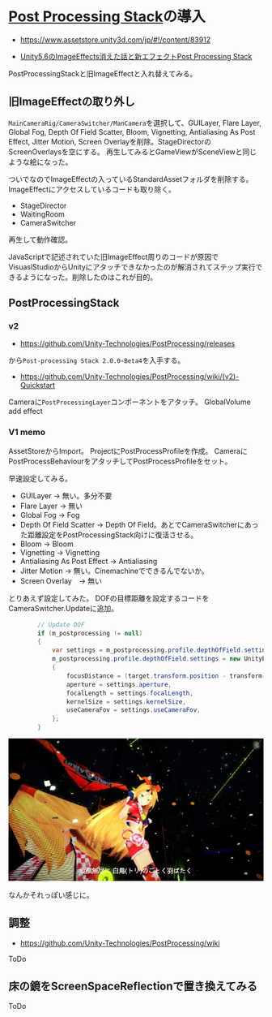 # [Post Processing Stack](https://docs.unity3d.com/Manual/PostProcessing-Stack.html)の導入

* https://www.assetstore.unity3d.com/jp/#!/content/83912

* [Unity5.6のImageEffects消えた話と新エフェクトPost Processing Stack](https://thattown.wixsite.com/thattown/single-post/2017/06/07/Unity56%25E3%2581%25AEImageEffects%25E6%25B6%2588%25E3%2581%2588%25E3%2581%259F%25E8%25A9%25B1%25E3%2581%25A8%25E6%2596%25B0%25E3%2582%25A8%25E3%2583%2595%25E3%2582%25A7%25E3%2582%25AF%25E3%2583%2588Post-Processing-Stack)

PostProcessingStackと旧ImageEffectと入れ替えてみる。

## 旧ImageEffectの取り外し

``MainCameraRig/CameraSwitcher/ManCamera``を選択して、GUILayer, Flare Layer, Global Fog, Depth Of Field Scatter, Bloom, Vignetting, Antialiasing As Post Effect, Jitter Motion, Screen Overlayを削除。StageDirectorのScreenOverlaysを空にする。
再生してみるとGameViewがSceneViewと同じような絵になった。

ついでなのでImageEffectの入っているStandardAssetフォルダを削除する。
ImageEffectにアクセスしているコードも取り除く。

* StageDirector
* WaitingRoom
* CameraSwitcher

再生して動作確認。

JavaScriptで記述されていた旧ImageEffect周りのコードが原因でVisuaslStudioからUnityにアタッチできなかったのが解消されてステップ実行できるようになった。削除したのはこれが目的。

## PostProcessingStack

### v2

* https://github.com/Unity-Technologies/PostProcessing/releases

から``Post-processing Stack 2.0.0-Beta4``を入手する。

* https://github.com/Unity-Technologies/PostProcessing/wiki/(v2)-Quickstart

Cameraに``PostProcessingLayer``コンポーネントをアタッチ。
GlobalVolume
add effect




### V1 memo

AssetStoreからImport。
ProjectにPostProcessProfileを作成。
CameraにPostProcessBehaviourをアタッチしてPostProcessProfileをセット。

早速設定してみる。

* GUILayer -> 無い。多分不要
* Flare Layer -> 無い
* Global Fog -> Fog
* Depth Of Field Scatter -> Depth Of Field。あとでCameraSwitcherにあった距離設定をPostProcessingStack向けに復活させる。
* Bloom -> Bloom
* Vignetting -> Vignetting
* Antialiasing As Post Effect -> Antialiasing
* Jitter Motion -> 無い。Cinemachineでできるんでないか。
* Screen Overlay　-> 無い

とりあえず設定してみた。
DOFの目標距離を設定するコードをCameraSwitcher.Updateに追加。

```cs
        // Update DOF
        if (m_postprocessing != null)
        {
            var settings = m_postprocessing.profile.depthOfField.settings;
            m_postprocessing.profile.depthOfField.settings = new UnityEngine.PostProcessing.DepthOfFieldModel.Settings
            {
                focusDistance = (target.transform.position - transform.position).magnitude,
                aperture = settings.aperture,
                focalLength = settings.focalLength,
                kernelSize = settings.kernelSize,
                useCameraFov = settings.useCameraFov,
            };
        }
```

![postprocessing](postprocessing.jpg)

なんかそれっぽい感じに。

## 調整

* https://github.com/Unity-Technologies/PostProcessing/wiki

ToDo

## 床の鏡をScreenSpaceReflectionで置き換えてみる

ToDo

